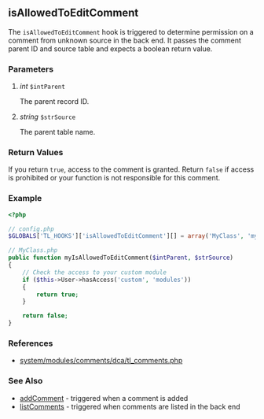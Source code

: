 isAllowedToEditComment
----------------------

The `isAllowedToEditComment` hook is triggered to determine permission on a comment from unknown source in the back end. It passes the comment parent ID and source table and expects a boolean return value.


### Parameters ###

1. *int* `$intParent`

	The parent record ID.

2. *string* `$strSource`

	The parent table name.


### Return Values ###

If you return `true`, access to the comment is granted. Return `false` if access is prohibited or your function is not responsible for this comment.


### Example ###

```php
<?php

// config.php
$GLOBALS['TL_HOOKS']['isAllowedToEditComment'][] = array('MyClass', 'myIsAllowedToEditComment');

// MyClass.php
public function myIsAllowedToEditComment($intParent, $strSource)
{
	// Check the access to your custom module
	if ($this->User->hasAccess('custom', 'modules'))
	{
		return true;
	}

	return false;
}
```

### References ###

- [system/modules/comments/dca/tl_comments.php](https://github.com/contao/core/blob/2.11.7/system/modules/comments/dca/tl_comments.php#L406)


### See Also ###

- [addComment](addComment.md) - triggered when a comment is added
- [listComments](listComments.md) - triggered when comments are listed in the back end
